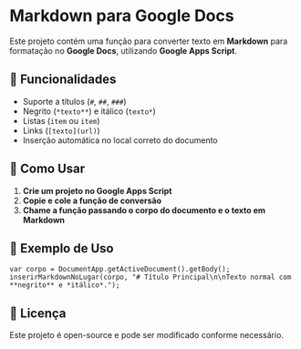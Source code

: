 # Markdown para Google Docs

Este projeto contém uma função para converter texto em **Markdown** para formatação no **Google Docs**, utilizando **Google Apps Script**.

## 📌 Funcionalidades

- Suporte a títulos (`#`, `##`, `###`)
- Negrito (`*texto**`) e itálico (`texto*`)
- Listas (`item` ou `item`)
- Links (`[texto](url)`)
- Inserção automática no local correto do documento

## 🚀 Como Usar

1. **Crie um projeto no Google Apps Script**
2. **Copie e cole a função de conversão**
3. **Chame a função passando o corpo do documento e o texto em Markdown**

## 🔧 Exemplo de Uso

```
var corpo = DocumentApp.getActiveDocument().getBody();
inserirMarkdownNoLugar(corpo, "# Título Principal\n\nTexto normal com **negrito** e *itálico*.");
```

## 📜 Licença

Este projeto é open-source e pode ser modificado conforme necessário.